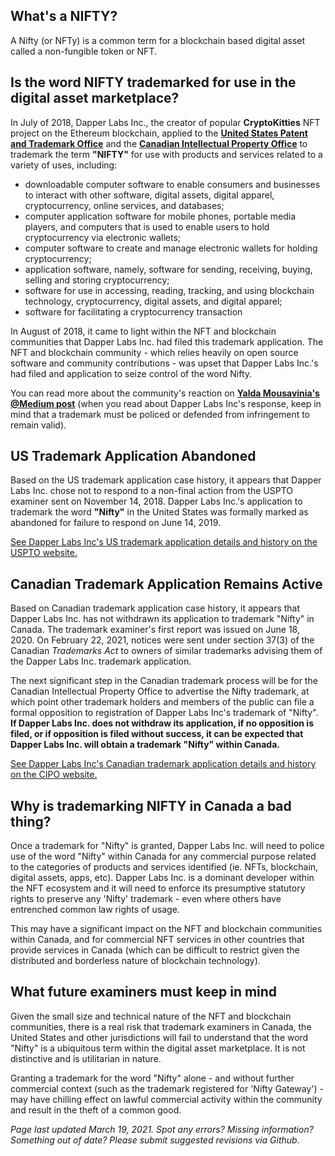 ## What's a NIFTY?

A Nifty (or NFTy) is a common term for a blockchain based digital asset called a non-fungible token or NFT. 

## Is the word NIFTY trademarked for use in the digital asset marketplace?

In July of 2018, Dapper Labs Inc., the creator of popular **CryptoKitties** NFT project on the Ethereum blockchain, applied to the [**United States Patent and Trademark Office**](https://tsdr.uspto.gov/#caseNumber=88046182&caseType=SERIAL_NO&searchType=statusSearch) and the [**Canadian Intellectual Property Office**](http://www.ic.gc.ca/app/opic-cipo/trdmrks/srch/viewTrademark?id=1909994&tab=reg&lang=eng) to trademark the term **"NIFTY"** for use with products and services related to a variety of uses, including:

- downloadable computer software to enable consumers and businesses to interact with other software, digital assets, digital apparel, cryptocurrency, online services, and databases; 
- computer application software for mobile phones, portable media players, and computers that is used to enable users to hold cryptocurrency via electronic wallets; 
- computer software to create and manage electronic wallets for holding cryptocurrency; 
- application software, namely, software for sending, receiving, buying, selling and storing cryptocurrency;
- software for use in accessing, reading, tracking, and using blockchain technology, cryptocurrency, digital assets, and digital apparel; 
- software for facilitating a cryptocurrency transaction

In August of 2018, it came to light within the NFT and blockchain communities that Dapper Labs Inc. had filed this trademark application. The NFT and blockchain community - which relies heavily on open source software and community contributions - was upset that Dapper Labs Inc.'s had filed and application to seize control of the word Nifty. 

You can read more about the community's reaction on [**Yalda Mousavinia's @Medium post**](https://medium.com/@stellarmagnet/nifty-ethereums-first-trademark-battle-996c840b2583) (when you read about Dapper Labs Inc's response, keep in mind that a trademark must be policed or defended from infringement to remain valid).

## US Trademark Application Abandoned
Based on the US trademark application case history, it appears that Dapper Labs Inc. chose not to respond to a non-final action from the USPTO examiner sent on November 14, 2018. Dapper Labs Inc.'s application to trademark the word **"Nifty"** in the United States was formally marked as abandoned for failure to respond on June 14, 2019. 

[See Dapper Labs Inc's US trademark application details and history on the USPTO website.](https://tsdr.uspto.gov/#caseNumber=88046182&caseType=SERIAL_NO&searchType=statusSearch)

## Canadian Trademark Application Remains Active
Based on Canadian trademark application case history, it appears that Dapper Labs Inc. has not withdrawn its application to trademark "Nifty" in Canada. The trademark examiner's first report was issued on June 18, 2020. On February 22, 2021, notices were sent under section 37(3) of the Canadian _Trademarks Act_ to owners of similar trademarks advising them of the Dapper Labs Inc. trademark application. 

The next significant step in the Canadian trademark process will be for the Canadian Intellectual Property Office to advertise the Nifty trademark, at which point other trademark holders and members of the public can file a formal opposition to registration of Dapper Labs Inc's trademark of "Nifty". **If Dapper Labs Inc. does not withdraw its application, if no opposition is filed, or if opposition is filed without success, it can be expected that Dapper Labs Inc. will obtain a trademark "Nifty" within Canada.**

[See Dapper Labs Inc's Canadian trademark application details and history on the CIPO website.](http://www.ic.gc.ca/app/opic-cipo/trdmrks/srch/viewTrademark?id=1909994&tab=reg&lang=eng)

## Why is trademarking NIFTY in Canada a bad thing?
Once a trademark for "Nifty" is granted, Dapper Labs Inc. will need to police use of the word "Nifty" within Canada for any commercial purpose related to the categories of products and services identified (ie. NFTs, blockchain, digital assets, apps, etc). Dapper Labs Inc. is a dominant developer within the NFT ecosystem and it will need to enforce its presumptive statutory rights to preserve any 'Nifty' trademark - even where others have entrenched common law rights of usage. 

This may have a significant impact on the NFT and blockchain communities within Canada, and for commercial NFT services in other countries that provide services in Canada (which can be difficult to restrict given the distributed and borderless nature of blockchain technology).

## What future examiners must keep in mind
Given the small size and technical nature of the NFT and blockchain communities, there is a real risk that trademark examiners in Canada, the United States and other jurisdictions will fail to understand that the word "Nifty" is a ubiquitous term within the digital asset marketplace. It is not distinctive and is utilitarian in nature. 

Granting a trademark for the word "Nifty" alone - and without further commercial context (such as the trademark registered for 'Nifty Gateway') - may have chilling effect on lawful commercial activity within the community and result in the theft of a common good.



_Page last updated March 19, 2021.
Spot any errors? Missing information? Something out of date? Please submit suggested revisions via Github._
